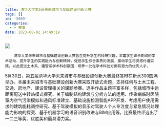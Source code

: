 ```yaml
---
title: 清华大学第5届未来城市与基础建设创新大赛
tags: []
id: '3969'
categories:
  - - 赛事
date: 2023-08-02 14:49:19
---
```


![](../../wp-content_uploads/2023/08/第五届未创现场合影-1024x683.jpg)

```
    清华大学未来城市与基础建设创新大赛旨在提升学生的科研兴趣，丰富学生课余期间的学术活动，提升学生的实践能力与创新精神，促进学生综合素质的发展，推动学生将灵感付诸实践，以此促进土木系、建管系学术科创氛围，培养一批在学术科创方面有潜力的优秀人才。
```

5月30日，第五届清华大学未来城市与基础设施创新大赛最终答辩在新水300圆满举办。本届未来城市与基础建设创新大赛采取开放式命题，支持任何与土木工程、交通、房地产、建设管理相关的课题参赛。选手作品主题丰富多样，包括城市中远距离配送中转站模式探究、关于编制结构建筑与分析方法的运用、传染病临时医院室内空气污染模拟和通风标准建立、基础设施检测智能APP开发、考虑用户使用需求的建筑能耗调控研究、基于驾驶模拟的音乐对驾驶人个人专注度与紧急情况处理能力影响的探究、基于机器学习的语音识别改进与BIM应用等。比赛最终评选出了一二三等奖、优胜奖和最具潜力奖。